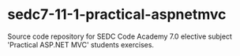 # sedc7-11-1-practical-aspnetmvc
Source code repository for SEDC Code Academy 7.0 elective subject 'Practical ASP.NET MVC' students exercises.
